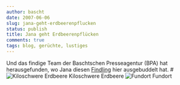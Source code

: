 ```yaml
---
author: bascht
date: 2007-06-06
slug: jana-geht-erdbeerenpflucken
status: publish
title: Jana geht Erdbeerenpflücken
comments: true
tags: blog, gerüchte, lustiges
---
```


Und das findige Team der Baschtschen Presseagentur (BPA) hat
herausgefunden, wo Jana diesen
[Findling](http://hehrscherin.de/riesen-erdbaeaeaeaeaeaerchie-gefunden/) hier
ausgebuddelt hat.
#![Kiloschwere Erdbeere](http://hehrscherin.de/wp-content/uploads/2007/06/die_beere.jpg)
Kiloschwere Erdbeere
![Fundort](http://www.wdr.de/themen/politik/nrw02/tschernobyl/infobox/data/tschernobyl/reaktor03_400q.jpg)
Fundort


